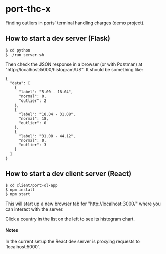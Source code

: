 # port-thc-x

Finding outliers in ports' terminal handling charges (demo project).


## How to start a dev server (Flask)


```
$ cd python 
$ ./run_server.sh
```

Then check the JSON response in a browser (or with Postman) at "http://localhost:5000/histogram/US".
It should be something like:

```
{
  "data": [
    {
      "label": "5.00 - 18.04",
      "normal": 0,
      "outlier": 2
    },
    {
      "label": "18.04 - 31.08",
      "normal": 18,
      "outlier": 0
    },
    {
      "label": "31.08 - 44.12",
      "normal": 0,
      "outlier": 3
    }
  ]
}
```


## How to start a dev client server (React)

```
$ cd client/port-ol-app
$ npm install
$ npm start
```

This will start up a new browser tab for "http://localhost:3000/" where you can 
interact with the server.

Click a country in the list on the left to see its histogram chart.


#### Notes
In the current setup the React dev server is proxying requests to 'localhost:5000'.


